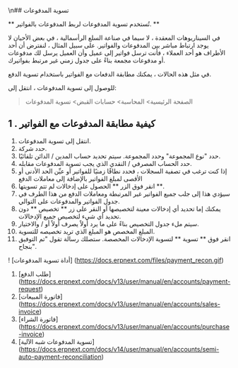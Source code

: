 \n## تسوية المدفوعات

** تُستخدم تسوية المدفوعات لربط المدفوعات بالفواتير. **

في السيناريوهات المعقدة ، لا سيما في صناعة السلع الرأسمالية ، في بعض الأحيان لا يوجد ارتباط مباشر بين المدفوعات والفواتير. على سبيل المثال ، لنفترض أن أحد الأطراف هو أحد العملاء ، فأنت ترسل فواتير إلى عميل وأن العميل يرسل لك مدفوعات أو مدفوعات مجمعة بناءً على جدول زمني غير مرتبط بفواتيرك.

في مثل هذه الحالات ، يمكنك مطابقة الدفعات مع الفواتير باستخدام تسوية الدفع.

للوصول إلى تسوية المدفوعات ، انتقل إلى:

> الصفحة الرئيسية> المحاسبة> حسابات القبض> تسوية المدفوعات

## 1 \. كيفية مطابقة المدفوعات مع الفواتير

1. انتقل إلى تسوية المدفوعات.
2. حدد شركة.
3. حدد "نوع المجموعة" وحدد المجموعة. سيتم تحديد حساب المدين / الدائن تلقائيًا.
4. حدد الحساب المصرفي / النقدي الذي يجب تسوية المدفوعات مقابله.
5. إذا كنت ترغب في تصفية السجلات ، فحدد نطاقًا زمنيًا للفواتير أو عيِّن الحد الأدنى أو الأقصى لمبلغ الفواتير بالإضافة إلى معاملات الدفع
6. انقر فوق الزر ** الحصول على إدخالات لم تتم تسويتها **.
7. سيؤدي هذا إلى جلب جميع الفواتير غير المرتبطة ومعاملات الدفع من هذا الطرف في جدول الفواتير والمدفوعات على التوالي.
8. يمكنك إما تحديد أي إدخالات معينة لتخصيصها أو النقر على زر ** تخصيص ** دون تحديد أي شيء لتخصيص جميع الإدخالات.
9. سيتم ملء جدول التخصيص بناءً على ما يرد أولاً يصرف أولاً أو / والاختيار.
10. المبلغ المخصص هو المبلغ الذي تريد تخصيصه للتسوية.
11. انقر فوق ** تسوية ** لتسوية الإدخالات المخصصة. ستصلك رسالة تقول "تم التوفيق بنجاح".

! [أداة تسوية المدفوعات] (https://docs.erpnext.com/files/payment_recon.gif)

1. [طلب الدفع] (https://docs.erpnext.com/docs/v13/user/manual/en/accounts/payment-request)
2. [فاتورة المبيعات] (https://docs.erpnext.com/docs/v13/user/manual/en/accounts/sales-invoice)
3. [فاتورة الشراء] (https://docs.erpnext.com/docs/v13/user/manual/en/accounts/purchase-invoice)
4. [تسوية المدفوعات شبه الآلية] (https://docs.erpnext.com/docs/v14/user/manual/en/accounts/semi-auto-payment-reconciliation)